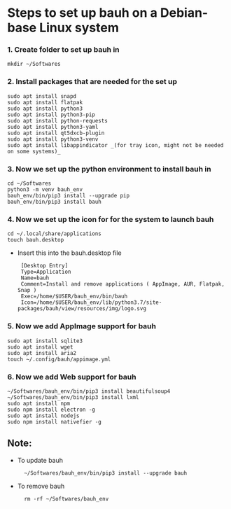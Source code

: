 # Steps to set up bauh on a Debian-base Linux system

### **1. Create folder to set up bauh in**  

    mkdir ~/Softwares

### **2. Install packages that are needed for the set up**  
    
    sudo apt install snapd   
    sudo apt install flatpak 
    sudo apt install python3 
    sudo apt install python3-pip  
    sudo apt install python-requests  
    sudo apt install python3-yaml  
    sudo apt install qt5dxcb-plugin  
    sudo apt install python3-venv  
    sudo apt install libappindicator _(for tray icon, might not be needed on some systems)_

### **3. Now we set up the python environment to install bauh in**

    cd ~/Softwares  
    python3 -m venv bauh_env  
    bauh_env/bin/pip3 install --upgrade pip  
    bauh_env/bin/pip3 install bauh

### **4. Now we set up the icon for for the system to launch bauh**

    cd ~/.local/share/applications  
    touch bauh.desktop

 - Insert this into the bauh.desktop file

        [Desktop Entry]  
        Type=Application  
        Name=bauh  
        Comment=Install and remove applications ( AppImage, AUR, Flatpak, Snap )  
        Exec=/home/$USER/bauh_env/bin/bauh  
        Icon=/home/$USER/bauh_env/lib/python3.7/site-packages/bauh/view/resources/img/logo.svg

### **5. Now we add AppImage support for bauh**

    sudo apt install sqlite3  
    sudo apt install wget  
    sudo apt install aria2
    touch ~/.config/bauh/appimage.yml

### **6. Now we add Web support for bauh**

    ~/Softwares/bauh_env/bin/pip3 install beautifulsoup4
    ~/Softwares/bauh_env/bin/pip3 install lxml
    sudo apt install npm
    sudo npm install electron -g
    sudo apt install nodejs
    sudo npm install nativefier -g

## Note:
- To update bauh

        ~/Softwares/bauh_env/bin/pip3 install --upgrade bauh

- To remove bauh

        rm -rf ~/Softwares/bauh_env
